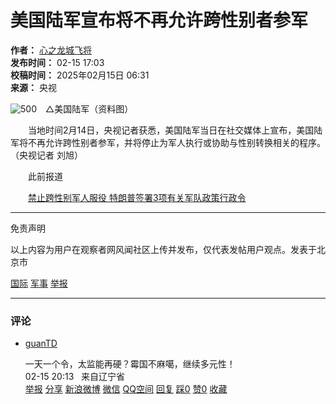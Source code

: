 # 美国陆军宣布将不再允许跨性别者参军

**作者：** [心之龙城飞将](/user/personal-homepage?uid=65084)  
**发布时间：** 02-15 17:03  
**校稿时间：** 2025年02月15日 06:31  
**来源：** 央视

![500](https://i.guancha.cn/bbs/2025/02/15/20250215164756414.jpg?imageView2/2/w/500/format/jpg)　△美国陆军（资料图）

　　当地时间2月14日，央视记者获悉，美国陆军当日在社交媒体上宣布，美国陆军将不再允许跨性别者参军，并将停止为军人执行或协助与性别转换相关的程序。（央视记者 刘旭）

　　此前报道　

　　[禁止跨性别军人服役 特朗普签署3项有关军队政策行政令](https://k.sina.cn/article_1645705403_621778bb02001bfio.html?from=mil "禁止跨性别军人服役 特朗普签署3项有关军队政策行政令")

---

免责声明

以上内容为用户在观察者网风闻社区上传并发布，仅代表发帖用户观点。发表于北京市

[国际](/topic/post-list?topic_id=110) [军事](/topic/post-list?topic_id=133) [举报](#)

---

### 评论

- [guanTD](//user.guancha.cn/user/personal-homepage?uid=1125009)  
  
  一天一个令，太监能再硬？霉国不麻噶，继续多元性！  
  02-15 20:13   来自辽宁省  
  [举报](javascript:;) [分享](javascript:;) [新浪微博](javascript:;) [微信](javascript:;) [QQ空间](javascript:;) [回复](javascript:;) [踩0](javascript:;) [赞0](javascript:;) [收藏](javascript:;)